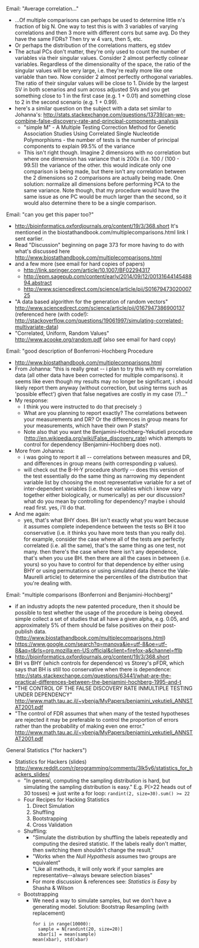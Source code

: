 Email: "Average correlation..."
* ...Of multiple comparisons can perhaps be used to determine little n's fraction of big N. One way to test this is with 3 variables of varying correlations and then 3 more with different corrs but same avg. Do they have the same FDRs? Then try w 4 vars, then 5, etc.
* Or perhaps the distribution of the correlations matters, eg stdev 
* The actual PCs don't matter, they're only used to count the number of variables via their singular values.  Consider 2 almost perfectly colinear variables.  Regardless of the dimensionality of the space, the ratio of the singular values will be very large, i.e. they're really more like one variable than two.  Now consider 2 almost perfectly orthogonal variables.  The ratio of their singular values will be close to 1.  Divide by the largest SV in both scenarios and sum across adjusted SVs and you get something close to 1 in the first case (e.g. 1 + 0.01) and something close to 2 in the second scenario (e.g. 1 + 0.99).
* here's a similar question on the subject with a data set similar to Johanna's:
http://stats.stackexchange.com/questions/13739/can-we-combine-false-discovery-rate-and-principal-components-analysis
  * "simple M" - A Multiple Testing Correction Method for Genetic Association Studies Using Correlated Single Nucleotide Polymorphisms - the number of tests is the number of principal components to explain 99.5% of the variance
  * This isn't right though.  Imagine 2 dimensions with no correlation but where one dimension has variance that is 200x (i.e. 100 / (100 - 99.5)) the variance of the other.  this would indicate only one comparison is being made, but there isn't any correlation between the 2 dimensions so 2 comparisons are actually being made.  One solution: normalize all dimensions before performing PCA to the same variance.  Note though, that my procedure would have the same issue as one PC would be much larger than the second, so it would also determine there to be a single comparison.

Email: "can you get this paper too?"
* http://bioinformatics.oxfordjournals.org/content/19/3/368.short It's mentioned in the biostathandbook.com/multiplecomparisons.html link I sent earlier.
* Read "Discussion" beginning on page 373 for more having to do with what's discussed here http://www.biostathandbook.com/multiplecomparisons.html
* and a few more (see email for hard copies of papers)
  * http://link.springer.com/article/10.1007/BF02294317
  * http://epm.sagepub.com/content/early/2014/09/12/0013164414548894.abstract
  * http://www.sciencedirect.com/science/article/pii/S0167947302000725
* "A data based algorithm for the generation of random vectors" http://www.sciencedirect.com/science/article/pii/0167947386900137 (referenced here (with code!): http://stackoverflow.com/questions/19061997/simulating-correlated-multivariate-data)
* "Correlated, Uniform, Random Values" http://www.acooke.org/random.pdf (also see email for hard copy)

Email: "good description of Bonferroni-Hochberg Procedure
* http://www.biostathandbook.com/multiplecomparisons.html
* From Johanna: "this is really great -- i plan to try this with my correlation data (all other data have been corrected for multiple comparisons). it seems like even though my results may no longer be significant, i should likely report them anyway (without correction, but using terms such as 'possible effect') given that false negatives are costly in my case (?)..."
* My response:
  * I think you were instructed to do that precisely :)
  * What are you planning to report exactly?  The correlations between your measurements and DR?  Or the differences in group means for your measurements, which have their own P stats?
  * Note also that you want the Benjamini–Hochberg–Yekutieli procedure (http://en.wikipedia.org/wiki/False_discovery_rate) which attempts to control for dependency (Benjamini-Hochberg does not).
* More from Johanna:
  * i was going to report it all -- correlations between measures and DR, and differences in group means (with corresponding p values).
  * will check out the B-H-Y procedure shortly -- does this version of the test essentially do the same thing as narrowing my dependent variable list by choosing the most representative variable for a set of inter-dependent variables (i.e. those variables which i know vary together either biologically, or numerically) as per our discussion? what do you mean by controlling for dependency? maybe i should read first. yes, i'll do that.
* And me again:
  * yes, that's what BHY does. BH isn't exactly what you want because it assumes complete independence between the tests so BH it too conservative (i.e. it thinks you have more tests than you really do).  for example, consider the case where all of the tests are perfectly correlated (i.e. all the same), that's the same thing as one test, not many.  then there's the case where there isn't any dependence, that's when you use BH.  then there are all the cases in between (i.e. yours) so you have to control for that dependence by either using BHY or using permutations or using simulated data (hence the Vale-Maurelli article) to determine the percentiles of the distribution that you're dealing with.

Email: "multiple comparisons (Bonferroni and Benjamini-Hochberg)"
* if an industry adopts the new patented procedure, then it should be possible to test whether the usage of the procedure is being obeyed.  simple collect a set of studies that all have a given alpha, e.g. 0.05, and approximately 5% of them should be false positives on their post-publish data. (http://www.biostathandbook.com/multiplecomparisons.html)
* https://www.google.com/search?q=manova&ie=utf-8&oe=utf-8&aq=t&rls=org.mozilla:en-US:official&client=firefox-a&channel=fflb
* http://bioinformatics.oxfordjournals.org/content/19/3/368.short
* BH vs BHY (which controls for dependence) vs Storey's pFDR, which says that BH is still too conservative when there is dependence: http://stats.stackexchange.com/questions/63441/what-are-the-practical-differences-between-the-benjamini-hochberg-1995-and-t
* "THE CONTROL OF THE FALSE DISCOVERY RATE INMULTIPLE TESTING UNDER DEPENDENCY" http://www.math.tau.ac.il/~ybenja/MyPapers/benjamini_yekutieli_ANNSTAT2001.pdf
* "The control of FDR assumes that when many of the tested hypotheses are rejected it may be preferable to control the proportion of errors rather than the probability of making even one error." http://www.math.tau.ac.il/~ybenja/MyPapers/benjamini_yekutieli_ANNSTAT2001.pdf

General Statistics ("for hackers")
* Statistics for Hackers (slides) http://www.reddit.com/r/programming/comments/3lk5y6/statistics_for_hackers_slides/
  * "In general, computing the sampling distribution is hard, but simulating the sampling distribution is easy."  E.g. P(>22 heads out of 30 tosses) => just write a for loop: `randint(2, size=30).sum() >= 22`
  * Four Recipes for Hacking Statistics
    1. Direct Simulation
    2. Shuffling
    3. Bootstrapping
    4. Cross Validation
  * Shuffling:
    * "Simulate the distribution by shuffling the labels repeatedly and computing the desired statistic.  If the labels really don't matter, then switching them shouldn't change the result."
    * "Works when the _Null Hypothesis_ assumes two groups are equivalent"
    * "Like all methods, it will only work if your samples are representative--always beware selection biases"
    * For more discussion & references see: _Statistics is Easy_ by Shasha & Wilson
  * Bootstrapping
    * We need a way to simulate samples, but we don't have a generating model. Solution: Bootstrap Resampling (with replacement)
        ```
        for i in range(10000):
          sample = N[randint(20, size=20)]
          xbar[i] = mean(sample)
        mean(xbar), std(xbar)
        ```